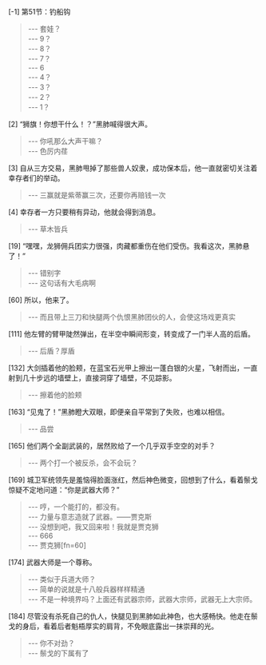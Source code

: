 
[-1] 第51节：钓船钩
>--- 套娃？<br>
>--- 9？<br>
>--- 8？<br>
>--- 7？<br>
>--- 6<br>
>--- 4？<br>
>--- 3？<br>
>--- 2？<br>
>--- 1？<br>

[2] “狮旗！你想干什么！？”黑肺喊得很大声。
>--- 你吼那么大声干嘛？<br>
>--- 色厉内荏<br>

[3] 自从三方交易，黑肺甩掉了那些兽人奴隶，成功保本后，他一直就密切关注着幸存者们的举动。
>--- 三赢就是紫蒂赢三次，还要你再赔钱一次<br>

[4] 幸存者一方只要稍有异动，他就会得到消息。
>--- 草木皆兵<br>

[19] “嘿嘿，龙狮佣兵团实力很强，肉藏都重伤在他们受伤。我看这次，黑肺悬了！”
>--- 错别字<br>
>--- 这句话有大毛病啊<br>

[60] 所以，他来了。
>--- 而且带上三刀和快腿两个仇恨黑肺团伙的人，会使这场戏更真实<br>

[111] 他左臂的臂甲陡然弹出，在半空中瞬间形变，转变成了一门半人高的后盾。
>--- 后盾？厚盾<br>

[132] 大剑插着他的脸颊，在蓝宝石光甲上擦出一蓬白银的火星，飞射而出，一直射到几十步远的墙壁上，直接洞穿了墙壁，不见踪影。
>--- 擦着他的脸颊<br>

[163] “见鬼了！”黑肺瞪大双眼，即便亲自平常到了失败，也难以相信。
>--- 品尝<br>

[165] 他们两个全副武装的，居然败给了一个几乎双手空空的对手？
>--- 两个打一个被反杀，会不会玩？<br>

[169] 城卫军统领先是羞恼得脸面涨红，然后神色微变，回想到了什么，看着鬃戈惊疑不定地问道：“你是武器大师？”
>--- 哼，一个能打的，都没有。<br>
>--- 力量与意志造就了武器。——贾克斯<br>
>--- 没想到吧，我又回来啦！我就是贾克狮<br>
>--- 666<br>
>--- 贾克狮[fn=60]<br>

[174] 武器大师是一个尊称。
>--- 类似于兵道大师？<br>
>--- 简单的说就是十八般兵器样样精通<br>
>--- 不是一种境界吗？上面还有武器宗师，武器大宗师，武器无上大宗师。<br>

[184] 尽管没有杀死自己的仇人，快腿见到黑肺如此神色，也大感畅快。他走在鬃戈的身后，看着后者魁梧厚实的肩背，不免眼底露出一抹崇拜的光。
>--- 你不对劲？<br>
>--- 鬃戈的下属有了<br>
